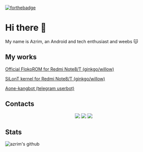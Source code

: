 [![forthebadge](https://forthebadge.com/images/badges/powered-by-electricity.svg)](https://forthebadge.com)
# Hi there 👋

My name is Azrim, an Android and tech enthusiast and weebs 😽

## My works
[Official FlokoROM for Redmi Note8/T (ginkgo/willow)](https://github.com/azrim/device_xiaomi_ginko.git)

[SiLonT kernel for Redmi Note8/T (ginkgo/willow)](https://github.com/azrim/kernel_xiaomi_ginkgo.git)

[Aone-kangbot (telegram userbot)](https://github.com/aone-id/aone-kangbot.git)

## Contacts
<p align="center">
<a href="https://github.com/azrim"> <img src="https://img.shields.io/badge/-Github-000?style=flat&logo=Github&logoColor=white" /></a>
<a href="mailto:mirzaspc@gmail.com"> <img src="https://img.shields.io/badge/-Gmail-c14438?style=flat&logo=Gmail&logoColor=white" /></a>
<a href="mailto:mirzaspc@outlook.com"> <img src="https://img.shields.io/badge/-Outlook-0078D4?style=flat&logo=Microsoft-Outlook&logoColor=white" /></p></a>

## Stats
![azrim's github](https://github-readme-stats.vercel.app/api?username=azrim&show_icons=true&hide_border=true)

